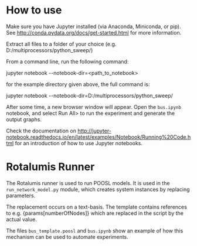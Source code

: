 # How to use

Make sure you have Jupyter installed (via Anaconda, Miniconda, or pip). See http://conda.pydata.org/docs/get-started.html for more information.

Extract all files to a folder of your choice (e.g. D:/multiprocessors/python_sweep/)

From a command line, run the following command:

 jupyter notebook --notebook-dir=<path_to_notebook>
 
for the example directory given above, the full command is: 

 jupyter notebook --notebook-dir=D:/multiprocessors/python_sweep/

After some time, a new browser window will appear. Open the `bus.ipynb` notebook, and select <Cell->Run All> to run the experiment and generate the output graphs.

Check the documentation on http://jupyter-notebook.readthedocs.io/en/latest/examples/Notebook/Running%20Code.html for an introduction of how to use Jupyter notebooks.

# Rotalumis Runner

The Rotalumis runner is used to run POOSL models. It is used in the `run_network_model.py` module, which creates system instances by replacing parameters.

The replacement occurs on a text-basis. The template contains references to e.g. {params[numberOfNodes]} which are replaced in the script by the actual value.

The files `bus_template.poosl` and `bus.ipynb` show an example of how this mechanism can be used to automate experiments.